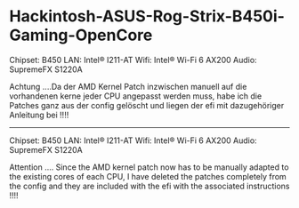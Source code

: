 # Hackintosh-ASUS-Rog-Strix-B450i-Gaming-OpenCore

Chipset: B450
LAN: Intel® I211-AT
Wifi: Intel® Wi-Fi 6 AX200
Audio: SupremeFX S1220A

Achtung ....Da der AMD Kernel Patch inzwischen manuell auf die vorhandenen kerne jeder CPU angepasst werden muss, 
habe ich die Patches ganz aus der config gelöscht und liegen der efi mit dazugehöriger Anleitung bei !!!!


----------------------------------------------------------------------------------


Chipset: B450 
LAN: Intel® I211-AT 
Wifi: Intel® Wi-Fi 6 AX200 
Audio: SupremeFX S1220A

Attention .... Since the AMD kernel patch now has to be manually adapted to the existing cores of each CPU, 
I have deleted the patches completely from the config and they are included with the efi with the associated instructions !!!!
